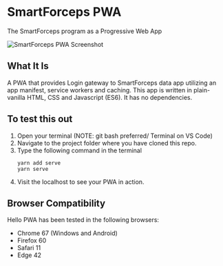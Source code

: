# SmartForceps PWA
The SmartForceps program as a Progressive Web App

![SmartForceps PWA Screenshot](./screenshot.jpg "SmartForceps PWA Screenshot")

## What It Is

A PWA that provides Login gateway to SmartForceps data app utilizing an app manifest, service workers and caching. This app is written in plain-vanilla HTML, CSS and Javascript (ES6). It has no dependencies.

## To test this out
1. Open your terminal (NOTE: git bash preferred/ Terminal on VS Code)
2. Navigate to the project folder where you have cloned this repo.
3. Type the following command in the terminal
     ```
     yarn add serve
     yarn serve
     ```
4. Visit the localhost to see your PWA in action. 

## Browser Compatibility

Hello PWA has been tested in the following browsers:

* Chrome 67 (Windows and Android)
* Firefox 60
* Safari 11
* Edge 42

